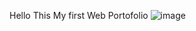 Hello This My first Web Portofolio
![image](https://github.com/user-attachments/assets/0713d567-1320-4be9-b4ae-bc6b587bc627)
